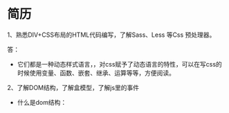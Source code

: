 # 简历

1、熟悉DIV+CSS布局的HTML代码编写，了解Sass、Less 等Css 预处理器。

答：

* 它们都是一种动态样式语言，，对css赋予了动态语言的特性，可以在写css的时候使用变量、函数、嵌套、继承、运算等等，方便阅读。

2、了解DOM结构，了解盒模型，了解js里的事件

* 什么是dom结构：



